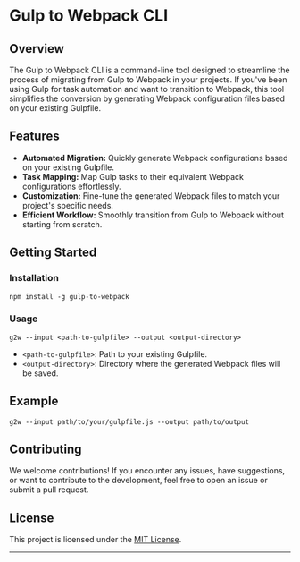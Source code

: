 Gulp to Webpack CLI
===================

Overview
--------

The Gulp to Webpack CLI is a command-line tool designed to streamline the process of migrating from Gulp to Webpack in your projects. If you've been using Gulp for task automation and want to transition to Webpack, this tool simplifies the conversion by generating Webpack configuration files based on your existing Gulpfile.

Features
--------

*   **Automated Migration:** Quickly generate Webpack configurations based on your existing Gulpfile.
*   **Task Mapping:** Map Gulp tasks to their equivalent Webpack configurations effortlessly.
*   **Customization:** Fine-tune the generated Webpack files to match your project's specific needs.
*   **Efficient Workflow:** Smoothly transition from Gulp to Webpack without starting from scratch.

Getting Started
---------------

### Installation


```
npm install -g gulp-to-webpack
```

### Usage


```
g2w --input <path-to-gulpfile> --output <output-directory>
```

*   `<path-to-gulpfile>`: Path to your existing Gulpfile.
*   `<output-directory>`: Directory where the generated Webpack files will be saved.

Example
-------


```
g2w --input path/to/your/gulpfile.js --output path/to/output
```

Contributing
------------

We welcome contributions! If you encounter any issues, have suggestions, or want to contribute to the development, feel free to open an issue or submit a pull request.

License
-------

This project is licensed under the [MIT License](LICENSE).

* * *
